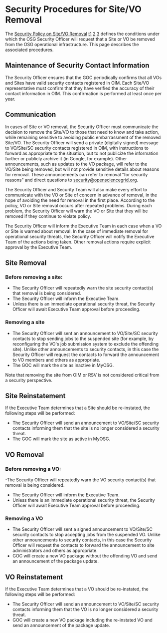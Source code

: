 # Security Procedures for Site/VO Removal
The [Security Policy on Site/VO Removal](SiteVORemovalPolicy) [t1](/vuls/SiteVORemovalPolicy) [2](/docs/SiteVORemovalPolicy) [3](/security/SiteVORemovalPolicy)  defines the conditions under which the OSG Security Officer will request that a Site or VO be removed from the OSG operational infrastructure. This page describes the associated procedures.

## Maintenance of Security Contact Information
The Security Officer ensures that the GOC periodically confirms that all VOs and Sites have valid security contacts registered in OIM. Each Site/VO representative must confirm that they have verified the accuracy of their contact information in OIM. This confirmation is performed at least once per year.

## Communication
In cases of Site or VO removal, the Security Officer must communicate the decision to remove the Site/VO to those that need to know and take action, while remaining sensitive to avoiding public embarrassment of the removed Site/VO. The Security Officer will send a private (digitally signed) message to VO/Site/SC security contacts registered in OIM, with instructions to forward as appropriate to the situation, but to not publicize the information further or publicly archive it (in Google, for example). Other announcements, such as updates to the VO package, will refer to the VO/Site being removed, but will not provide sensitive details about reasons for removal. These announcements can refer to removal "for security reasons" and direct questions to security@opensciencegrid.org.

The Security Officer and Security Team will also make every effort to communicate with the VO or Site of concern in advance of removal, in the hope of avoiding the need for removal in the first place. According to the policy, VO or Site removal occurs after repeated problems. During each problem, the Security Officer will warn the VO or Site that they will be removed if they continue to violate policy.

The Security Officer will inform the Executive Team in each case when a VO or Site is warned about removal. In the case of immediate removal for operational security threats, the Security Officer will notify the Executive Team of the actions being taken. Other removal actions require explicit approval by the Executive Team.

## Site Removal
### Before removing a site:

- The Security Officer will repeatedly warn the site security contact(s) that removal is being considered.
- The Security Officer will inform the Executive Team.
- Unless there is an immediate operational security threat, the Security Officer will await Executive Team approval before proceeding.

### Removing a site

- The Security Officer will sent an announcement to VO/Site/SC security contacts to stop sending jobs to the suspended site (for example, by reconfiguring the VO's job submission system to exclude the offending site). Unlike other announcements to security contacts, in this case the Security Officer will request the contacts to forward the announcement to VO members and others as appropriate.
- The GOC will mark the site as inactive in MyOSG.

Note that removing the site from OIM or RSV is not considered critical from a security perspective.

## Site Reinstatement
If the Executive Team determines that a Site should be re-instated, the following steps will be performed:

- The Security Officer will send an announcement to VO/Site/SC security contacts informing them that the site is no longer considered a security threat.
- The GOC will mark the site as active in MyOSG.

## VO Removal
### Before removing a VO:
-The Security Officer will repeatedly warn the VO security contact(s) that removal is being considered.
- The Security Officer will inform the Executive Team.
- Unless there is an immediate operational security threat, the Security Officer will await Executive Team approval before proceeding.

### Removing a VO
- The Security Officer will sent a signed announcement to VO/Site/SC security contacts to stop accepting jobs from the suspended VO. Unlike other announcements to security contacts, in this case the Security Officer will request the contacts to forward the announcement to site administrators and others as appropriate.
- GOC will create a new VO package without the offending VO and send an announcement of the package update.

## VO Reinstatement
If the Executive Team determines that a VO should be re-instated, the following steps will be performed:

- The Security Officer will send an announcement to VO/Site/SC security contacts informing them that the VO is no longer considered a security threat.
- GOC will create a new VO package including the re-instated VO and send an announcement of the package update.
